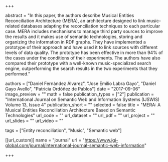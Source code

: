 +++

abstract = "In this paper, the authors describe Musical Entities Reconciliation Architecture (MERA), an architecture designed to link music-related databases adapting the reconciliation techniques to each particular case. MERA includes mechanisms to manage third party sources to improve the results and it makes use of semantic technologies, storing and organizing the information in RDF graphs. They have implemented a prototype of their approach and have used it to link sources with different levels of data quality. The prototype has been effective in more than 94% of the cases under the conditions of their experiments. The authors have also compared their prototype with a well-known music-specialized search engine, outperforming the search results in the two experiments that they performed."

authors = ["Daniel Fernández Álvarez", "Jose Emilio Labra Gayo", "Daniel Gayo Avello", "Patricia Ordóñez de Pablos"]
date = "2017-09-06"
image_preview = ""
math = false
publication_types = ["2"]
publication = "International Journal on Semantic Web and Information Systems (IJSWIS) Volume 13, Issue 4"
publication_short = ""
selected = false
title = "MERA: A Musical Entities Reconciliation Architecture Based on Semantic Technologies"
url_code = ""
url_dataset = ""
url_pdf = ""
url_project = ""
url_slides = ""
url_video = ""

tags = ["Entity reconciliation", "Music", "Semantic web"]

[[url_custom]]
name = "journal"
url = "https://www.igi-global.com/journal/international-journal-semantic-web-information"

+++


